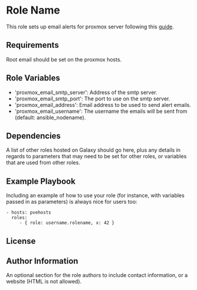 Role Name
=========

This role sets up email alerts for proxmox server following this [guide](https://technotim.live/posts/proxmox-alerts/).

Requirements
------------

Root email should be set on the proxmox hosts. 

Role Variables
--------------

* 'proxmox_email_smtp_server': Address of the smtp server.
* 'proxmox_email_smtp_port': The port to use on the smtp server.
* 'proxmox_email_address': Email address to be used to send alert emails.
* 'proxmox_email_username': The username the emails will be sent from (default: ansible_nodename).


Dependencies
------------

A list of other roles hosted on Galaxy should go here, plus any details in regards to parameters that may need to be set for other roles, or variables that are used from other roles.

Example Playbook
----------------

Including an example of how to use your role (for instance, with variables passed in as parameters) is always nice for users too:

    - hosts: pvehosts
      roles:
         - { role: username.rolename, x: 42 }

License
-------


Author Information
------------------

An optional section for the role authors to include contact information, or a website (HTML is not allowed).
